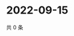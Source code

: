 # 2022-09-15

共 0 条

<!-- BEGIN WEIBO -->
<!-- 最后更新时间 Thu Sep 15 2022 14:00:35 GMT+0800 (China Standard Time) -->

<!-- END WEIBO -->
